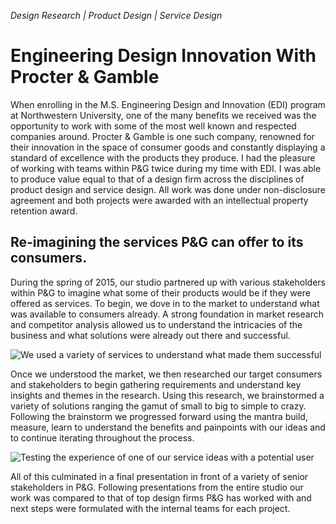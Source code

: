 _Design Research | Product Design | Service Design_
# Engineering Design Innovation With Procter & Gamble

When enrolling in the M.S. Engineering Design and Innovation (EDI) program at Northwestern University, one of the many benefits  we received was the opportunity to work with some of the most well known and respected companies around. Procter & Gamble is one such company, renowned for their innovation in the space of consumer goods and constantly displaying a standard of excellence with the products they produce. I had the pleasure of working with teams within P&G twice during my time with EDI. I was able to produce value equal to that of a design firm across the disciplines of product design and service design. All work was done under non-disclosure agreement and both projects were awarded with an intellectual property retention award.

## Re-imagining the services P&G can offer to its consumers.

During the spring of 2015, our studio partnered up with various stakeholders within P&G to imagine what some of their products would be if they were offered as services. To begin, we dove in to the market to understand what was available to consumers already. A strong foundation in market research and competitor analysis allowed us to understand the intricacies of the business and what solutions were already out there and successful.

![We used a variety of services to understand what made them successful](https://firebasestorage.googleapis.com/v0/b/brianlichliter-2018.appspot.com/o/P%26G%2Fp%26g1.png?alt=media&token=fc7612c8-85a2-4093-8ee8-07fd1e608ec5)

Once we understood the market, we then researched our target consumers and stakeholders to begin gathering requirements and understand key insights and themes in the research. Using this research, we brainstormed a variety of solutions ranging the gamut of small to big to simple to crazy. Following the brainstorm we progressed forward using the mantra build, measure, learn to understand the benefits and painpoints with our ideas and to continue iterating throughout the process.

![Testing the experience of one of our service ideas with a potential user](https://firebasestorage.googleapis.com/v0/b/brianlichliter-2018.appspot.com/o/P%26G%2Fp%26g2.png?alt=media&token=aa21eef9-91b6-46bb-b207-a2e7f921e877)

All of this culminated in a final presentation in front of a variety of senior stakeholders in P&G. Following presentations from the entire studio our work was compared to that of top design firms P&G has worked with and next steps were formulated with the internal teams for each project.